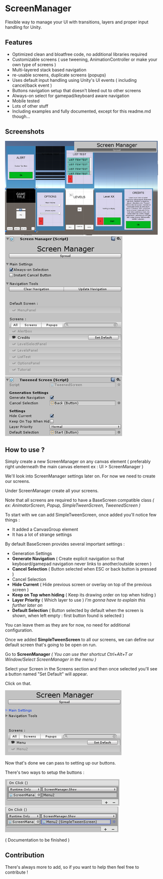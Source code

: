 # ScreenManager
Flexible way to manage your UI with transitions, layers and proper input handling for Unity.

## Features
* Optimized clean and bloatfree code, no additional libraries required
* Customizable screens ( use tweening, AnimationController or make your own type of screens )
* Multi-layered stack based navigation
 * re-usable screens, duplicate screens (popups) 
* Uses default input handling using Unity's UI events ( including cancel/back event )
* Buttons navigation setup that doesn't bleed out to other screens 
* Always-on select for gamepad/keyboard aware navigation
* Mobile tested
* Lots of other stuff
* Including examples and fully documented, except for this readme.md though...

## Screenshots

![Screenshot](/img/spread.png?raw=true "Screenshot")
![Screenshot](/img/extension.png?raw=true "Screenshot")
![Screenshot](/img/screen.png?raw=true "Screenshot")

## How to use ?
Simply create a new ScreenManager on any canvas element ( preferably right underneath the main canvas element ex : UI > ScreenManager )

We'll look into ScreenManager settings later on. For now we need to create our screens.

Under ScreenManager create all your screens.

Note that all screens are required to have a BaseScreen compatible class 
_( ex: AnimatorScreen, Popup, SimpleTweenScreen, TweenedScreen )_

To start with we can add SimpleTweenScreen, once added you'll notice few things :

* It added a CanvasGroup element
* It has a lot of strange settings

By default BaseScreen provides several important settings :

* Generation Settings
 * **Generate Navigation** ( Create explicit navigation so that keyboard/gamepad navigation never links to another/outside screen )
 * **Cancel Selection** ( Button selected when ESC or back button is pressed )
* Cancel Selection
 * **Hide Current** ( Hide previous screen or overlay on top of the previous screen )
 * **Keep on Top when hiding** ( Keep its drawing order on top when hiding )
 * **Layer Priority** ( Which layer to use ) _I'm gonna have to explain this further later on_
 * **Default Selection** ( Button selected by default when the screen is shown, when left empty : first button found is selected )

You can leave them as they are for now, no need for additional configuration.


Once we added **SimpleTweenScreen** to all our screens, we can define our default screen that's going to be open on run.

Go to **ScreenManager** _( You can use ther shortcut Ctrl+Alt+T or Window/Select ScreenManager in the menu )_

Select your Screen in the Screens section and then once selected you'll see a button named "Set Default" will appear. 

Click on that. 

![ScreenManager](/img/step0.png?raw=true "ScreenManager")

Now that's done we can pass to setting up our buttons.

There's two ways to setup the buttons :

![Button](/img/step1.png?raw=true "Button")
![Button](/img/step2.png?raw=true "Button")

( Documentation to be finished )

## Contribution
There's always more to add, so if you want to help then feel free to contribute !
